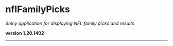 # nflFamilyPicks

*Shiny application for displaying NFL family picks and results*

**version 1.20.1402**

----------

